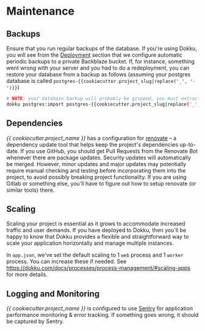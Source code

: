 # Maintenance

## Backups

Ensure that you run regular backups of the database. If you're using Dokku, you will see from the [Deployment](./deployment.md) section that we configure automatic periodic backups to a private Backblaze bucket. If, for instance, something went wrong with your server and you had to do a redeployment, you can restore your database from a backup as follows (assuming your postgres database is called `postgres-{{cookiecutter.project_slug|replace('_', '-')}}`)

```bash
# NOTE: your database backup will probably be gzipped, you must extract it
dokku postgres:import postgres-{{cookiecutter.project_slug|replace('_', '-')}} < /path/to/your/databasebackup
```

## Dependencies

_{{ cookiecutter.project_name }}_ has a configuration for [renovate](https://renovatebot.com/) – a dependency update tool that helps keep the project's dependencies up-to-date. If you use GitHub, you should get Pull Requests from the Renovate Bot whenever there are package updates. Security updates will automatically be merged. However, minor updates and major updates may potentially require manual checking and testing before incorporating them into the project, to avoid possibly breaking project functionality. If you are using Gitlab or something else, you'll have to figure out how to setup renovate (or similar tools) there.

## Scaling

Scaling your project is essential as it grows to accommodate increased traffic and user demands. If you have deployed to Dokku, then you'll be happy to know that Dokku provides a flexible and straightforward way to scale your application horizontally and manage multiple instances.

In `app.json`, we've set the default scaling to 1 `web` process and 1 `worker` process. You can increase these if needed. See <https://dokku.com/docs/processes/process-management/#scaling-apps> for more details.

## Logging and Monitoring

_{{ cookiecutter.project_name }}_ is configured to use [Sentry](https://sentry.io/) for application performance monitoring & error tracking. If something goes wrong, it should be captured by Sentry.
